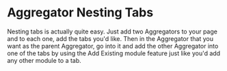 
# Aggregator Nesting Tabs 



Nesting tabs is actually quite easy. Just add two Aggregators to your
page and to each one, add the tabs you'd like. Then in the Aggregator
that you want as the parent Aggregator, go into it and add the other
Aggregator into one of the tabs by using the Add Existing module feature
just like you'd add any other module to a tab.
